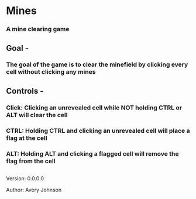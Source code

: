 # Mines
### A mine clearing game

## Goal -
### The goal of the game is to clear the minefield by clicking every cell without clicking any mines

## Controls -
### Click: Clicking an unrevealed cell while NOT holding CTRL or ALT will clear the cell
### CTRL: Holding CTRL and clicking an unrevealed cell will place a flag at the cell
### ALT: Holding ALT and clicking a flagged cell will remove the flag from the cell

## 

Version:  0.0.0.0

Author: Avery Johnson

